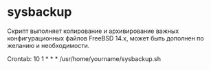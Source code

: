 # sysbackup
Скрипт выполняет копирование и архивирование важных конфигурационных файлов FreeBSD 14.x, может быть дополнен по желанию и необходимости.

Crontab:
10      1       *           *           *       /usr/home/yourname/sysbackup.sh

